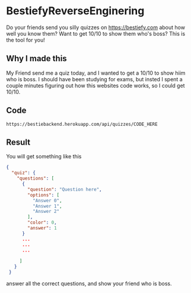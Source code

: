# BestiefyReverseEnginering
Do your friends send you silly quizzes on https://bestiefy.com about how well you know them? Want to get 10/10 to show them who's boss? This is the tool for you!

## Why I made this
My Friend send me a quiz today, and I wanted to get a 10/10 to show hiim who is boss. I should have been studying for exams, but insted I spent a couple minutes figuring out how this websites code works, so I could get 10/10. 

## Code
```
https://bestiebackend.herokuapp.com/api/quizzes/CODE_HERE
```
## Result
You will get something like this
```json
{
  "quiz": {
    "questions": [
      {
        "question": "Question here",
        "options": [
          "Answer 0",
          "Answer 1",
          "Answer 2"
        ],
        "color": 0,
        "answer": 1
      }
      ...
      ...
      ...
      
     ]
   }
 }
```
answer all the correct questions, and show your friend who is boss.
